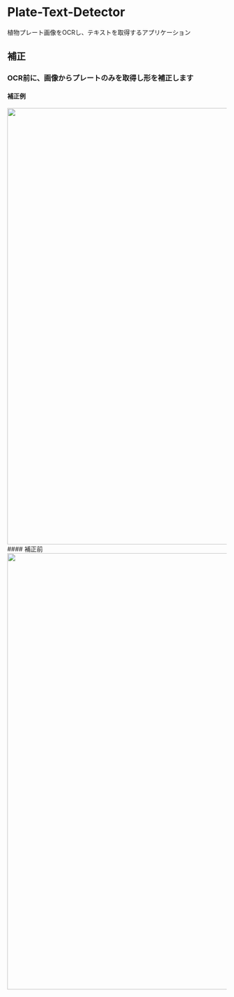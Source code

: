 # Plate-Text-Detector
植物プレート画像をOCRし、テキストを取得するアプリケーション

## 補正
### OCR前に、画像からプレートのみを取得し形を補正します
#### 補正例
<img src="https://github.com/ChihiroHozono/Platet-Text-Detector/blob/master/image/20200412_1.jpg" width="1000">
#### 補正前
<img src="https://github.com/ChihiroHozono/Platet-Text-Detector/blob/master/image/corrected_20200412_1.png" width="1000">
